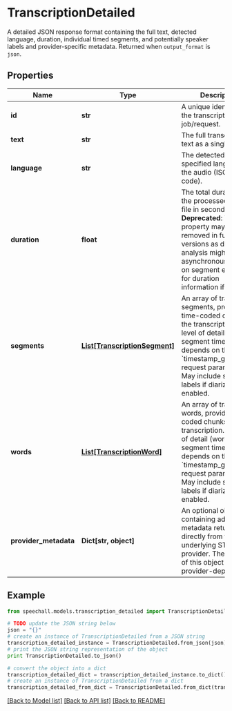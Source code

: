 # TranscriptionDetailed

A detailed JSON response format containing the full text, detected language, duration, individual timed segments, and potentially speaker labels and provider-specific metadata. Returned when `output_format` is `json`.

## Properties
Name | Type | Description | Notes
------------ | ------------- | ------------- | -------------
**id** | **str** | A unique identifier for the transcription job/request. | 
**text** | **str** | The full transcribed text as a single string. | 
**language** | **str** | The detected or specified language of the audio (ISO 639-1 code). | [optional] 
**duration** | **float** | The total duration of the processed audio file in seconds. **Deprecated**: This property may be removed in future versions as duration analysis might occur asynchronously. Rely on segment end times for duration information if needed.  | [optional] 
**segments** | [**List[TranscriptionSegment]**](TranscriptionSegment.md) | An array of transcribed segments, providing time-coded chunks of the transcription. The level of detail (word vs. segment timestamps) depends on the &#x60;timestamp_granularity&#x60; request parameter. May include speaker labels if diarization was enabled. | [optional] 
**words** | [**List[TranscriptionWord]**](TranscriptionWord.md) | An array of transcribed words, providing time-coded chunks of the transcription. The level of detail (word vs. segment timestamps) depends on the &#x60;timestamp_granularity&#x60; request parameter. May include speaker labels if diarization was enabled. | [optional] 
**provider_metadata** | **Dict[str, object]** | An optional object containing additional metadata returned directly from the underlying STT provider. The structure of this object is provider-dependent. | [optional] 

## Example

```python
from speechall.models.transcription_detailed import TranscriptionDetailed

# TODO update the JSON string below
json = "{}"
# create an instance of TranscriptionDetailed from a JSON string
transcription_detailed_instance = TranscriptionDetailed.from_json(json)
# print the JSON string representation of the object
print TranscriptionDetailed.to_json()

# convert the object into a dict
transcription_detailed_dict = transcription_detailed_instance.to_dict()
# create an instance of TranscriptionDetailed from a dict
transcription_detailed_from_dict = TranscriptionDetailed.from_dict(transcription_detailed_dict)
```
[[Back to Model list]](../README.md#documentation-for-models) [[Back to API list]](../README.md#documentation-for-api-endpoints) [[Back to README]](../README.md)


